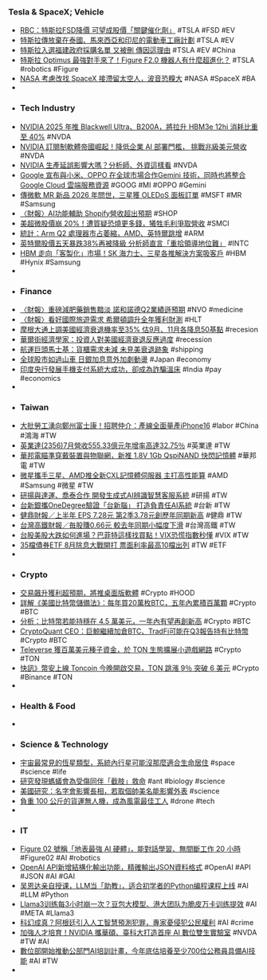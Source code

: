### Tesla & SpaceX; Vehicle
- [RBC：特斯拉FSD降價 可望成股價「關鍵催化劑」](https://news.cnyes.com/news/id/5672143) #TSLA #FSD #EV
- [特斯拉傳放棄在泰國、馬來西亞和印尼的電動車工廠計劃](https://www.thenewslens.com/article/206333) #TSLA #EV
- [特斯拉入選福建政府採購名單 又被刪 傳因這理由](https://udn.com/news/story/7332/8147891) #TSLA #EV #China
- [特斯拉 Optimus 最強對手來了！Figure F2.0 機器人有什麼超進化？](https://www.inside.com.tw/article/35853-figure-02-humanoid-robot-launch) #TSLA #robotics #Figure
- [NASA 考慮改找 SpaceX 接滯留太空人，波音恐糗大](https://technews.tw/2024/08/08/starliner-crew-may-stay-in-space-until-february-as-nasa-weighs-spacex-option/) #NASA #SpaceX #BA
-
- ### Tech Industry
- [NVIDIA 2025 年推 Blackwell Ultra、B200A，將拉升 HBM3e 12hi 消耗比重至 40%](https://technews.tw/2024/08/08/nvidia-2025/) #NVDA
- [NVIDIA 訂閱制軟體帝國崛起！降低企業 AI 部署門檻， 挑戰兆級美元營收](https://www.techbang.com/posts/117409-nvidias-subscription-software-empir) #NVDA
- [NVIDIA 生產延誤影響大嗎？分析師、外資這樣看](https://technews.tw/2024/08/08/nvidia-ai-chip-2/) #NVDA
- [Google 宣布與小米、OPPO 在全球市場合作Gemini 技術，同時也將整合Google Cloud 雲端服務資源](https://m.eprice.com.tw/mobile/talk/102/5811608/1) #GOOG #MI #OPPO #Gemini
- [傳微軟 MR 新品 2026 年問世，三星獲 OLEDoS 面板訂單](https://technews.tw/2024/08/08/samsung-display-to-supply-oledos-to-microsoft-for-mr-device/) #MSFT #MR #Samsung
- [〈財報〉AI功能輔助 Shopify營收超出預期](https://news.cnyes.com/news/id/5671777) #SHOP
- [美超微股價崩 20%！遭質疑恐燒更多錢，犧牲毛利爭取營收](https://finance.technews.tw/2024/08/08/supermicro-computer-us-stock-0807/) #SMCI
- [統計：Arm Q2 處理器市占萎縮，AMD、英特爾跳增](https://technews.tw/2024/08/08/amd-intel-in-focus-as-data-shows-gains-over-arm/) #ARM
- [英特爾股價五天暴跌38%再被降級 分析師直言「重拾領導地位難」](https://news.cnyes.com/news/id/5671991) #INTC
- [HBM 走向「客製化」市場！SK 海力士、三星各推解決方案吸客戶](https://technews.tw/2024/08/08/samsung-and-sk-hynix-hbm/) #HBM #Hynix #Samsung
-
- ### Finance
- [〈財報〉重磅減肥藥銷售黯淡 諾和諾德Q2業績遜預期](https://news.cnyes.com/news/id/5671552) #NVO #medicine
- [〈財報〉看好國際旅遊需求 希爾頓調升全年獲利財測](https://news.cnyes.com/news/id/5671515) #HLT
- [摩根大通上調美國經濟衰退機率至35% 估9月、11月各降息50基點](https://news.cnyes.com/news/id/5672612) #recesion
- [華爾街經濟學家：投資人對美國經濟衰退反應過度](https://news.cnyes.com/news/id/5671721) #recession
- [航運巨頭馬士基：貨櫃需求未減 未見美衰退跡象](https://news.cnyes.com/news/id/5671937) #shipping
- [全球股市如過山車 日銀加息意外加劇動盪](https://www.epochtimes.com/b5/24/8/7/n14306806.htm) #Japan #economy
- [印度央行發展手機支付系統大成功，卻成為詐騙溫床](https://infosecu.technews.tw/2024/08/08/india-upi-becomes-hotbed-for-scams/) #India #pay #economics
-
- ### Taiwan
- [大批勞工湧向鄭州富士康！招聘仲介：產線全面量產iPhone16](https://news.cnyes.com/news/id/5672466) #labor #China #鴻海 #TW
- [英業達(2356)7月營收555.33億元年增率高達32.75％](https://news.cnyes.com/news/id/5670607) #英業達 #TW
- [華邦電瞄準穿戴裝置與物聯網，新推 1.8V 1Gb QspiNAND 快閃記憶體](https://finance.technews.tw/2024/08/07/winbond-targets-wearable-devices-and-the-internet-of-things/) #華邦電 #TW
- [微星攜手三星、AMD推全新CXL記憶體伺服器 主打高性能算](https://news.cnyes.com/news/id/5672615) #AMD #Samsung #微星 #TW
- [研揚與達運、喬泰合作 開發生成式AI辨識智慧客服系統](https://news.cnyes.com/news/id/5671713) #研揚 #TW
- [台新銀攜OneDegree驗證「台新腦」 打造負責任AI系統](https://news.cnyes.com/news/id/5669973) #台新 #TW
- [健鼎財報／上半年 EPS 7.28元 第2季3.78元創歷年同期新高](https://money.udn.com/money/story/5607/8148947) #健鼎 #TW
- [台灣高鐵財報／毎股賺0.66元 較去年同期小幅度下滑](https://money.udn.com/money/story/5710/8146924) #台灣高鐵 #TW
- [台股美股大跌如何進場？巴菲特這樣找買點！VIX恐慌指數秒懂](https://www.gvm.com.tw/article/114854) #VIX #TW
- [35檔債券ETF 8月除息大戰開打 票面利率最高10檔出列](https://news.cnyes.com/news/id/5672309) #TW #ETF
-
- ### Crypto
- [交易飆升獲利超預期，將推桌面版軟體](https://www.businessyee.com/article/4363-Robinhood-2024-q2-earningcall) #Crypto #HOOD
- [詳解《美國比特幣儲備法》：每年買20萬枚BTC，五年內累積百萬顆](https://www.blocktempo.com/detailed-explanation-of-the-u-s-bitcoin-strategic-reserve-act-purchase-200000-btc-every-year-reaching-1-million-within-five-years/) #Crypto #BTC
- [分析：比特幣若能持穩在 4.5 萬美元，一年內有望再創新高](https://blockcast.it/2024/08/08/mica-daily-240808/) #Crypto #BTC
- [CryptoQuant CEO：巨鯨繼續加倉BTC、TradFi可能在Q3報告持有比特幣](https://abmedia.io/cryptoquant-bitcoin-hodlers-accumulated-23-billion) #Crypto #BTC
- [Televerse 獲百萬美元種子資金，於 TON 生態擴展小遊戲網路](https://www.blocktempo.com/televerse-secures-1-million-in-seed-funding-to-expand-mini-game-network-on-ton/) #Crypto #TON
- [快訊》幣安上線 Toncoin 今晚開啟交易，TON 跳漲 9％ 突破 6 美元](https://www.blocktempo.com/binance-will-list-toincoin/) #Crypto #Binance #TON
-
- ### Health & Food
-
- ### Science & Technology
- [宇宙最常見的恆星類型，系統內行星可能沒那麼適合生命居住](https://technews.tw/2024/08/07/far-ultraviolet-galex-red-dwarf-star-exoplanet/) #space #science #life
- [研究發現螞蟻會為受傷同伴「截肢」救命](https://www.epochtimes.com/b5/24/8/6/n14306090.htm) #ant #biology #science
- [美國研究：名字會影響長相，若取個帥美名能影響外表](https://technews.tw/2024/08/07/wild-study-finds-your-name-has-an-incredible-effect-on-your-face/) #science
- [負重 100 公斤的貨運無人機，成為風電最佳工人](https://technews.tw/2024/08/08/heavy-drone-for-wind-farm/) #drone #tech
-
- ### IT
- [Figure 02 號稱「地表最強 AI 硬體」，能對話學習、無間斷工作 20 小時](https://technews.tw/2024/08/08/figure-02-coming/) #Figure02 #AI #robotics
- [OpenAI API新增結構化輸出功能，精確輸出JSON資料格式](https://www.ithome.com.tw/news/164349) #OpenAI #API #JSON #AI #GAI
- [吴恩达亲自授课，LLM当「助教」，适合初学者的Python编程课程上线](https://www.jiqizhixin.com/articles/2024-08-08-6) #AI #LLM #Python
- [Llama3训练每3小时崩一次？豆包大模型、港大团队为脆皮万卡训练提效](https://www.jiqizhixin.com/articles/2024-08-08-7) #AI #META #Llama3
- [科幻成真？阿根廷引入人工智慧預測犯罪，專家憂侵犯公民權利](https://www.techbang.com/posts/117321-argentina-ai-predict-crimes) #AI #crime
- [加強人才培育！NVIDIA 攜華碩、臺科大打造首座 AI 數位雙生實驗室](https://technews.tw/2024/08/07/nvidia-asus-ntust-ai-lab/) #NVDA #TW #AI
- [數位部開始推動公部門AI培訓計畫，今年底估培養至少700位公務員具備AI技能](https://www.ithome.com.tw/news/164354) #AI #TW
-